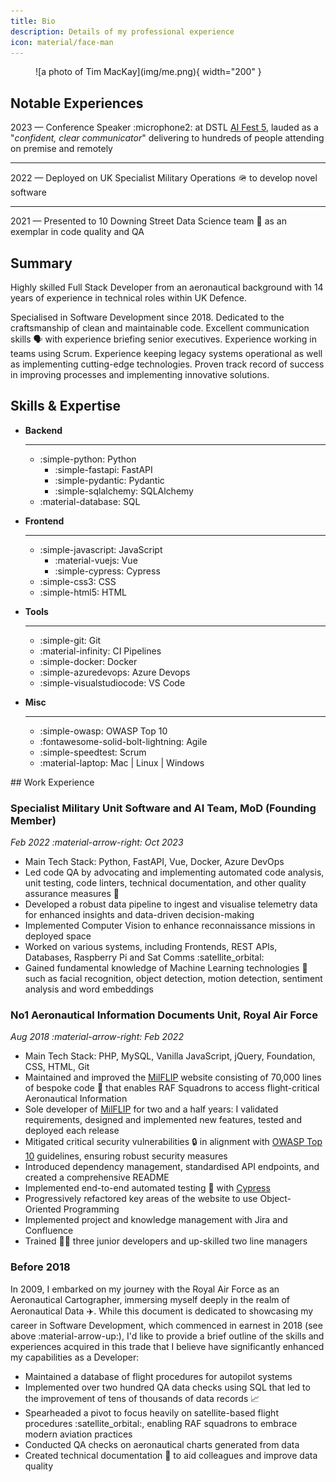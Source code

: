 ```yaml
---
title: Bio
description: Details of my professional experience
icon: material/face-man
---
```


<figure markdown>
  ![a photo of Tim MacKay](img/me.png){ width="200" }
</figure>


## Notable Experiences
2023 — Conference Speaker :microphone2: at DSTL [AI Fest 5](https://aifest.online-event.co/registration/ai-fest-2), lauded as a "_confident, clear communicator_" delivering to hundreds of people attending on premise and remotely

---

2022 — Deployed on UK Specialist Military Operations :military_helmet: to develop novel software

---

2021 — Presented to 10 Downing Street Data Science team :speech_balloon: as an exemplar in code quality and QA


## Summary
Highly skilled Full Stack Developer from an aeronautical background with 14 years of experience in technical roles within UK Defence.

Specialised in Software Development since 2018. Dedicated to the craftsmanship of clean and maintainable code. Excellent communication skills :speaking_head: with experience briefing senior executives. Experience working in teams using Scrum. Experience keeping legacy systems operational as well as implementing cutting-edge technologies. Proven track record of success in improving processes and implementing innovative solutions.


## Skills & Expertise
<div class="grid cards" markdown>

- __Backend__

    ---

    - :simple-python:  Python
        - :simple-fastapi:  FastAPI
        - :simple-pydantic: Pydantic
        - :simple-sqlalchemy: SQLAlchemy
    - :material-database: SQL

- __Frontend__

    ---
    
    - :simple-javascript: JavaScript
        - :material-vuejs: Vue
        - :simple-cypress: Cypress
    - :simple-css3: CSS
    - :simple-html5: HTML

- __Tools__

    ---

    - :simple-git: Git
    - :material-infinity: CI Pipelines
    - :simple-docker: Docker
    - :simple-azuredevops: Azure Devops
    - :simple-visualstudiocode: VS Code

- __Misc__

    ---

    - :simple-owasp: OWASP Top 10
    - :fontawesome-solid-bolt-lightning: Agile
    - :simple-speedtest: Scrum
    - :material-laptop: Mac | Linux | Windows

</div>


## Work Experience

### Specialist Military Unit Software and AI Team, MoD (Founding Member)
*Feb 2022 :material-arrow-right: Oct 2023*

- Main Tech Stack: Python, FastAPI, Vue, Docker, Azure DevOps
- Led code QA by advocating and implementing automated code analysis, unit testing, code linters, technical documentation, and other quality assurance measures :rocket:
- Developed a robust data pipeline to ingest and visualise telemetry data for enhanced insights and data-driven decision-making
- Implemented Computer Vision to enhance reconnaissance missions in deployed space
- Worked on various systems, including Frontends, REST APIs, Databases, Raspberry Pi and Sat Comms :satellite_orbital:
- Gained fundamental knowledge of Machine Learning technologies :robot: such as facial recognition, object detection, motion detection, sentiment analysis and word embeddings

### No1 Aeronautical Information Documents Unit, Royal Air Force
*Aug 2018 :material-arrow-right: Feb 2022*

- Main Tech Stack: PHP, MySQL, Vanilla JavaScript, jQuery, Foundation, CSS, HTML, Git
- Maintained and improved the [MilFLIP](https://www.aidu.mod.uk/Milflip/) website consisting of 70,000 lines of bespoke code :exploding_head: that enables RAF Squadrons to access flight-critical Aeronautical Information
- Sole developer of [MilFLIP](https://www.aidu.mod.uk/Milflip/) for two and a half years: I validated requirements, designed and implemented new features, tested and deployed each release
- Mitigated critical security vulnerabilities :lock: in alignment with [OWASP Top 10](https://owasp.org/Top10/) guidelines, ensuring robust security measures
- Introduced dependency management, standardised API endpoints, and created a comprehensive README
- Implemented end-to-end automated testing :test_tube: with [Cypress](https://www.cypress.io)
- Progressively refactored key areas of the website to use Object-Oriented Programming
- Implemented project and knowledge management with Jira and Confluence
- Trained :man_teacher: three junior developers and up-skilled two line managers


### Before 2018

In 2009, I embarked on my journey with the Royal Air Force as an Aeronautical Cartographer, immersing myself deeply in the realm of Aeronautical Data :airplane:. While this document is dedicated to showcasing my career in Software Development, which commenced in earnest in 2018 (see above :material-arrow-up:), I'd like to provide a brief outline of the skills and experiences acquired in this trade that I believe have significantly enhanced my capabilities as a Developer:

- Maintained a database of flight procedures for autopilot systems
- Implemented over two hundred QA data checks using SQL that led to the improvement of tens of thousands of data records :chart_with_upwards_trend:
- Spearheaded a pivot to focus heavily on satellite-based flight procedures :satellite_orbital:, enabling RAF squadrons to embrace modern aviation practices
- Conducted QA checks on aeronautical charts generated from data
- Created technical documentation :bookmark: to aid colleagues and improve data quality